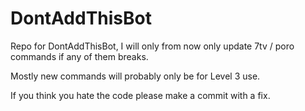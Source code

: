 # DontAddThisBot

Repo for DontAddThisBot, I will only from now only update 7tv / poro commands if any of them breaks.

Mostly new commands will probably only be for Level 3 use.

If you think you hate the code please make a commit with a fix.
